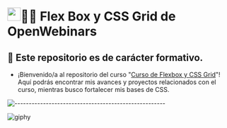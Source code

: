 # <img src="https://raw.githubusercontent.com/MartinHeinz/MartinHeinz/master/wave.gif" width="30px" height="30px" />👨‍🚀 Flex Box y CSS Grid de OpenWebinars

## 📖 Este repositorio es de carácter formativo.

* ¡Bienvenido/a al repositorio del curso "[Curso de Flexbox y CSS Grid]([https://www.aprendejavascript.dev/](https://openwebinars.net/academia/portada/flexbox-css-grid/))"! Aquí podrás encontrar mis avances y proyectos relacionados con el curso, mientras busco fortalecer mis bases de CSS.

![-----------------------------------------------------](https://raw.githubusercontent.com/andreasbm/readme/master/assets/lines/rainbow.png)

![giphy](https://github.com/jpuentesdev/aprendiendo-javascript-midudev/assets/117676762/b65ac2c3-30de-4799-af6d-fb0d15e10f6d)
